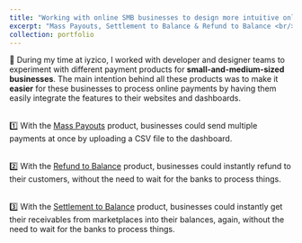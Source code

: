 ```yaml
---
title: "Working with online SMB businesses to design more intuitive online payment mechnanisms 💳"
excerpt: "Mass Payouts, Settlement to Balance & Refund to Balance <br/><img src='/images/financialservices-1.png'>"
collection: portfolio
---
```


💸 During my time at iyzico, I worked with developer and designer teams to experiment with different payment products for <b>small-and-medium-sized businesses</b>. The main intention behind all these products was to make it <b>easier</b> for these businesses to process online payments by having them easily integrate the features to their websites and dashboards.

<br/> 1️⃣  With the [Mass Payouts](https://dev.iyzipay.com/en/mass-payouts) product, businesses could send multiple payments at once by uploading a CSV file to the dashboard.

<br/> 2️⃣  With the [Refund to Balance](https://dev.iyzipay.com/en/iyzico-hesabina-iade) product, businesses could instantly refund to their customers, without the need to wait for the banks to process things.

<br/> 3️⃣  With the [Settlement to Balance](https://dev.iyzipay.com/en/iyzico-hesabina-para-transferi) product, businesses could instantly get their receivables from marketplaces into their balances, again, without the need to wait for the banks to process things.
